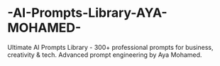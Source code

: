 # -AI-Prompts-Library-AYA-MOHAMED-
 Ultimate AI Prompts Library - 300+ professional prompts for business, creativity &amp; tech. Advanced prompt engineering by Aya Mohamed.
